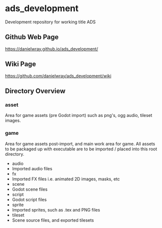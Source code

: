# ads_development

Development repository for working title ADS

## Github Web Page

https://danielwray.github.io/ads_development/

## Wiki Page

https://github.com/danielwray/ads_development/wiki

## Directory Overview

### asset
Area for game assets (pre Godot import) such as png's, ogg audio, tileset
images.

### game
Area for game assets post-import, and main work area for game. All assets
to be packaged up with executable are to be imported / placed into this root
directory.

* audio
 * Imported audio files
* fx
 * Imported FX files i.e. animated 2D images, masks, etc
* scene
 * Godot scene files
* script
 * Godot script files
* sprite
 * Imported sprites, such as .tex and PNG files
* tileset
 * Scene source files, and exported tilesets
